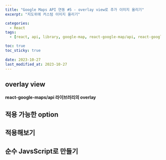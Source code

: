 ```yaml
---
title: "Google Maps API 연동 #5 - overlay view로 추가 이미지 올리기"
excerpt: "지도위에 커스텀 이미지 올리기"

categories:
  - React
tags:
  - [react, api, library, google-map, react-google-map/api, react-google-map]

toc: true
toc_sticky: true
 
date: 2023-10-27
last_modified_at: 2023-10-27
---
```


## overlay view
#### react-google-maps/api 라이브러리의 overlay

## 적용 가능한 option

## 적용해보기

## 순수 JavsScript로 만들기


